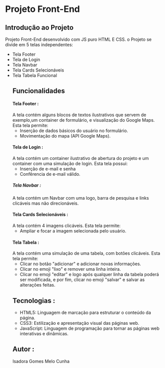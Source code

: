 # Projeto Front-End
## Introdução ao Projeto
Projeto Front-End desenvolvido com JS puro HTML E CSS.
o Projeto se divide em 5 telas independentes:
- Tela Footer
- Tela de Login
- Tela Navbar
- Tela Cards Selecionáveis
- Tela Tabela Funcional
  ## Funcionalidades
  #### Tela Footer :
  A tela contém alguns blocos de textos ilustrativos que servem de exemplo,um container de formulário, e visualização do Google Maps.
  Esta tela permite:
  - Inserção de dados básicos do usuário no formulário.
  - Movimentação do mapa (API Google Maps).
  #### Tela de Login :
  A tela contém um container ilustrativo de abertura do projeto e um container com uma simulação de login.
  Esta tela possui:
  - Inserção de e-mail e senha
  - Confêrencia de e-mail válido.
  ##### Tela Navbar :
   A tela contém um Navbar com uma logo, barra de pesquisa e links clicáveis mas não direcionáveis.
  #### Tela Cards Selecionáveis :
  A tela contém 4 imagens clicáveis.
  Esta tela permite:
  - Ampliar e focar a imagem selecionada pelo usuário.
  #### Tela Tabela :
  A tela contém uma simulação de  uma tabela, com botões clicáveis.
  Esta tela permite:
  - Clicar no botão "adicionar" e adicionar novas informações.
  - Clicar no emoji "lixo" e remover uma linha inteira.
  - Clicar no emoji "editar" e logo após qualquer linha da tabela poderá ser modificada, e por fim, clicar no emoji "salvar" e salvar as alterações feitas.
  ## Tecnologias :
  - HTML5: Linguagem de marcação para estruturar o conteúdo da página.
  - CSS3: Estilização e apresentação visual das páginas web.
  - JavaScript: Linguagem de programação para tornar as páginas web interativas e dinâmicas.
  ## Autor :
  Isadora Gomes Melo Cunha
  

